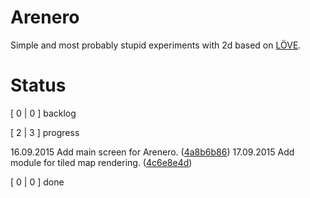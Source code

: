 # Arenero

Simple and most probably stupid experiments with 2d
based on [LÖVE](https://love2d.org).

# Status

[   0 |   0 ] backlog


[   2 |   3 ] progress

16.09.2015 Add main screen for Arenero. ([4a8b6b86](https://github.com/norefle/arenero/tree/master/.fl/cards/4a/8b6b86-5b57-4801-b969-c15f1b7620e4.md))
17.09.2015 Add module for tiled map rendering. ([4c6e8e4d](https://github.com/norefle/arenero/tree/master/.fl/cards/4c/6e8e4d-02c5-4459-86c6-16a343a3858e.md))

[   0 |   0 ] done
